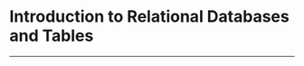 # Introduction to Relational Databases and Tables
-----------------------------------------------------
